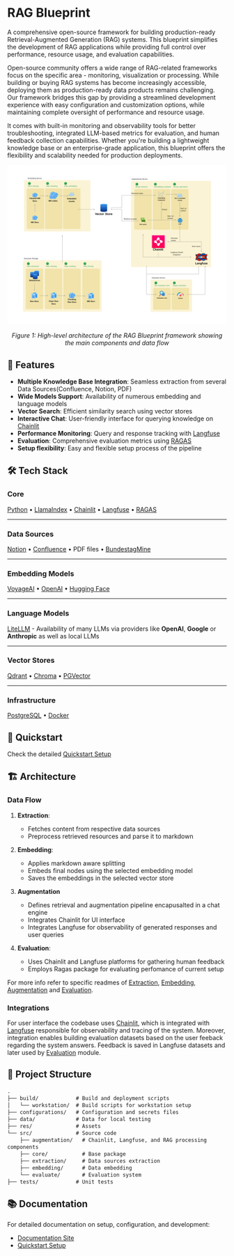 # RAG Blueprint

A comprehensive open-source framework for building production-ready Retrieval-Augmented Generation (RAG) systems. This blueprint simplifies the development of RAG applications while providing full control over performance, resource usage, and evaluation capabilities.

Open-source community offers a wide range of RAG-related frameworks focus on the specific area - monitoring, visualization or processing. While building or buying RAG systems has become increasingly accessible, deploying them as production-ready data products remains challenging. Our framework bridges this gap by providing a streamlined development experience with easy configuration and customization options, while maintaining complete oversight of performance and resource usage.

It comes with built-in monitoring and observability tools for better troubleshooting, integrated LLM-based metrics for evaluation, and human feedback collection capabilities. Whether you're building a lightweight knowledge base or an enterprise-grade application, this blueprint offers the flexibility and scalability needed for production deployments.

<div align="center">
  <img src="res/readme/Architecture.png" width="1200">
  <p><em>Figure 1: High-level architecture of the RAG Blueprint framework showing the main components and data flow</em></p>
</div>

## 🚀 Features

- **Multiple Knowledge Base Integration**: Seamless extraction from several Data Sources(Confluence, Notion, PDF)
- **Wide Models Support**: Availability of numerous embedding and language models
- **Vector Search**: Efficient similarity search using vector stores
- **Interactive Chat**: User-friendly interface for querying knowledge on [Chainlit](https://chainlit.io/)
- **Performance Monitoring**: Query and response tracking with [Langfuse](https://langfuse.com/)
- **Evaluation**: Comprehensive evaluation metrics using [RAGAS](https://docs.ragas.io/en/stable/)
- **Setup flexibility**: Easy and flexible setup process of the pipeline

## 🛠️ Tech Stack

### Core
[Python](https://www.python.org/) • [LlamaIndex](https://www.llamaindex.ai/) • [Chainlit](https://chainlit.io/) • [Langfuse](https://langfuse.com/) • [RAGAS](https://docs.ragas.io/)

---

### Data Sources
[Notion](https://developers.notion.com/) • [Confluence](https://developer.atlassian.com/cloud/confluence/rest/v2/intro/#about) • PDF files • [BundestagMine](https://bundestag-mine.de/api/documentation/index.html)

---

### Embedding Models
[VoyageAI](https://www.voyageai.com/) • [OpenAI](https://openai.com/) • [Hugging Face](https://huggingface.co/)

---

### Language Models
[LiteLLM](https://docs.litellm.ai/) - Availability of many LLMs via providers like **OpenAI**, **Google** or **Anthropic** as well as local LLMs

---

### Vector Stores
[Qdrant](https://qdrant.tech/) • [Chroma](https://www.trychroma.com/) • [PGVector](https://github.com/pgvector)


---

### Infrastructure
[PostgreSQL](https://www.postgresql.org/) • [Docker](https://www.docker.com/)


## 🚀 Quickstart

Check the detailed [Quickstart Setup](https://feld-m.github.io/rag_blueprint/quickstart/quickstart_setup/)

## 🏗️ Architecture

### Data Flow

1. **Extraction**:
   - Fetches content from respective data sources
   - Preprocess retrieved resources and parse it to markdown

2. **Embedding**:
   - Applies markdown aware splitting
   - Embeds final nodes using the selected embedding model
   - Saves the embeddings in the selected vector store

3. **Augmentation**
   - Defines retrieval and augmentation pipeline encapusalted in a chat engine
   - Integrates Chainlit for UI interface
   - Integrates Langfuse for observability of generated responses and user queries

3. **Evaluation**:
   - Uses Chainlit and Langfuse platforms for gathering human feedback
   - Employs Ragas package for evaluating perfomance of current setup

For more info refer to specific readmes of [Extraction](/src/extraction/README.md), [Embedding](/src/embedding/README.md), [Augmentation](/src/augmentation/README.md) and [Evaluation](/src/evaluation//README.md).

### Integrations

For user interface the codebase uses [Chainlit](https://chainlit.io/), which is integrated with [Langfuse](https://langfuse.com/) responsible for observability and tracing of the system. Moreover, integration enables building evaluation datasets based on the user feeback regarding the system answers. Feedback is saved in Langfuse datasets and later used by [Evaluation](/src/evaluation//README.md) module.

## 📁 Project Structure

```
.
├── build/            # Build and deployment scripts
│   └── workstation/  # Build scripts for workstation setup
├── configurations/   # Configuration and secrets files
├── data/             # Data for local testing
├── res/              # Assets
└── src/              # Source code
    ├── augmentation/   # Chainlit, Langfuse, and RAG processing components
    ├── core/           # Base package
    ├── extraction/     # Data sources extraction
    ├── embedding/      # Data embedding
    └── evaluate/       # Evaluation system
├── tests/            # Unit tests
```

## 📚 Documentation

For detailed documentation on setup, configuration, and development:
- [Documentation Site](https://feld-m.github.io/rag_blueprint/)
- [Quickstart Setup](https://feld-m.github.io/rag_blueprint/quickstart/quickstart_setup/)

